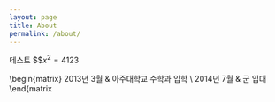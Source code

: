 ```yaml
---
layout: page
title: About
permalink: /about/
---
```


테스트 $$$x^2=4123$

\begin{matrix}
2013년 3월 & 아주대학교 수학과 입학 \\
2014년 7월 & 군 입대
\end{matrix
